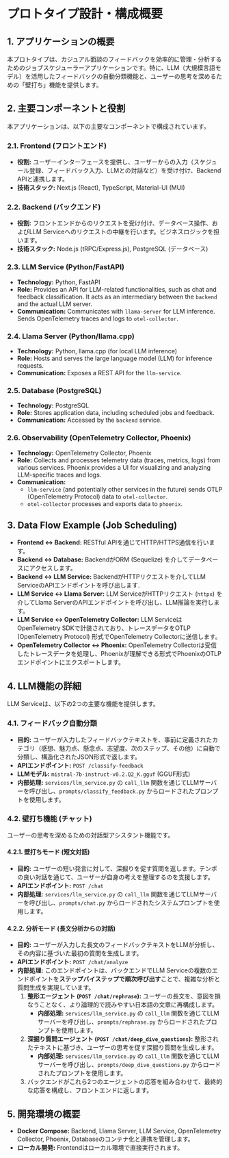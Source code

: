 # プロトタイプ設計・構成概要

## 1. アプリケーションの概要

本プロトタイプは、カジュアル面談のフィードバックを効率的に管理・分析するためのジョブスケジューラーアプリケーションです。特に、LLM（大規模言語モデル）を活用したフィードバックの自動分類機能と、ユーザーの思考を深めるための「壁打ち」機能を提供します。

## 2. 主要コンポーネントと役割

本アプリケーションは、以下の主要なコンポーネントで構成されています。

### 2.1. Frontend (フロントエンド)
- **役割:** ユーザーインターフェースを提供し、ユーザーからの入力（スケジュール登録、フィードバック入力、LLMとの対話など）を受け付け、Backend APIと連携します。
- **技術スタック:** Next.js (React), TypeScript, Material-UI (MUI)

### 2.2. Backend (バックエンド)
- **役割:** フロントエンドからのリクエストを受け付け、データベース操作、およびLLM Serviceへのリクエストの中継を行います。ビジネスロジックを担います。
- **技術スタック:** Node.js (tRPC/Express.js), PostgreSQL (データベース)

### 2.3. LLM Service (Python/FastAPI)
- **Technology:** Python, FastAPI
- **Role:** Provides an API for LLM-related functionalities, such as chat and feedback classification. It acts as an intermediary between the `backend` and the actual LLM server.
- **Communication:** Communicates with `llama-server` for LLM inference. Sends OpenTelemetry traces and logs to `otel-collector`.

### 2.4. Llama Server (Python/llama.cpp)
- **Technology:** Python, llama.cpp (for local LLM inference)
- **Role:** Hosts and serves the large language model (LLM) for inference requests.
- **Communication:** Exposes a REST API for the `llm-service`.

### 2.5. Database (PostgreSQL)
- **Technology:** PostgreSQL
- **Role:** Stores application data, including scheduled jobs and feedback.
- **Communication:** Accessed by the `backend` service.

### 2.6. Observability (OpenTelemetry Collector, Phoenix)
- **Technology:** OpenTelemetry Collector, Phoenix
- **Role:** Collects and processes telemetry data (traces, metrics, logs) from various services. Phoenix provides a UI for visualizing and analyzing LLM-specific traces and logs.
- **Communication:**
    - `llm-service` (and potentially other services in the future) sends OTLP (OpenTelemetry Protocol) data to `otel-collector`.
    - `otel-collector` processes and exports data to `phoenix`.

## 3. Data Flow Example (Job Scheduling)

- **Frontend ↔ Backend:** RESTful APIを通じてHTTP/HTTPS通信を行います。
- **Backend ↔ Database:** BackendがORM (Sequelize) を介してデータベースにアクセスします。
- **Backend ↔ LLM Service:** BackendがHTTPリクエストを介してLLM ServiceのAPIエンドポイントを呼び出します.
- **LLM Service ↔ Llama Server:** LLM ServiceがHTTPリクエスト (`httpx`) を介してLlama ServerのAPIエンドポイントを呼び出し、LLM推論を実行します。
- **LLM Service ↔ OpenTelemetry Collector:** LLM ServiceはOpenTelemetry SDKで計装されており、トレースデータをOTLP (OpenTelemetry Protocol) 形式でOpenTelemetry Collectorに送信します。
- **OpenTelemetry Collector ↔ Phoenix:** OpenTelemetry Collectorは受信したトレースデータを処理し、Phoenixが理解できる形式でPhoenixのOTLPエンドポイントにエクスポートします。

## 4. LLM機能の詳細

LLM Serviceは、以下の2つの主要な機能を提供します。

### 4.1. フィードバック自動分類
- **目的:** ユーザーが入力したフィードバックテキストを、事前に定義されたカテゴリ（感想、魅力点、懸念点、志望度、次のステップ、その他）に自動で分類し、構造化されたJSON形式で返します。
- **APIエンドポイント:** `POST /classify-feedback`
- **LLMモデル:** `mistral-7b-instruct-v0.2.Q2_K.gguf` (GGUF形式)
- **内部処理:** `services/llm_service.py` の `call_llm` 関数を通じてLLMサーバーを呼び出し、`prompts/classify_feedback.py` からロードされたプロンプトを使用します。

### 4.2. 壁打ち機能 (チャット)
ユーザーの思考を深めるための対話型アシスタント機能です。

#### 4.2.1. 壁打ちモード (短文対話)
- **目的:** ユーザーの短い発言に対して、深掘りを促す質問を返します。テンポの良い対話を通じて、ユーザーが自身の考えを整理するのを支援します。
- **APIエンドポイント:** `POST /chat`
- **内部処理:** `services/llm_service.py` の `call_llm` 関数を通じてLLMサーバーを呼び出し、`prompts/chat.py` からロードされたシステムプロンプトを使用します。

#### 4.2.2. 分析モード (長文分析からの対話)
- **目的:** ユーザーが入力した長文のフィードバックテキストをLLMが分析し、その内容に基づいた最初の質問を生成します。
- **APIエンドポイント:** `POST /chat/analyze`
- **内部処理:** このエンドポイントは、バックエンドでLLM Serviceの複数のエンドポイントを**ステップバイステップで順次呼び出す**ことで、複雑な分析と質問生成を実現しています。
    1.  **整形エージェント (`POST /chat/rephrase`):** ユーザーの長文を、意図を損なうことなく、より論理的で読みやすい日本語の文章に再構成します。
        - **内部処理:** `services/llm_service.py` の `call_llm` 関数を通じてLLMサーバーを呼び出し、`prompts/rephrase.py` からロードされたプロンプトを使用します。
    2.  **深掘り質問エージェント (`POST /chat/deep_dive_questions`):** 整形されたテキストに基づき、ユーザーの思考を促す深掘り質問を生成します。
        - **内部処理:** `services/llm_service.py` の `call_llm` 関数を通じてLLMサーバーを呼び出し、`prompts/deep_dive_questions.py` からロードされたプロンプトを使用します。
    3.  バックエンドがこれら2つのエージェントの応答を組み合わせて、最終的な応答を構成し、フロントエンドに返します。

## 5. 開発環境の概要

- **Docker Compose:** Backend, Llama Server, LLM Service, OpenTelemetry Collector, Phoenix, Databaseのコンテナ化と連携を管理します。
- **ローカル開発:** Frontendはローカル環境で直接実行されます。